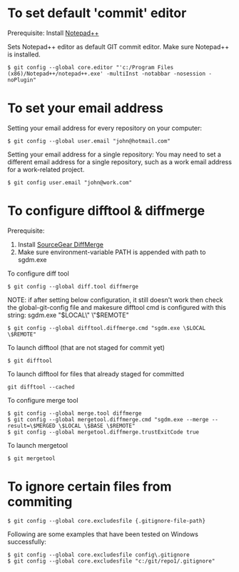 # To set default 'commit' editor

Prerequisite: Install [Notepad++](https://notepad-plus-plus.org)

Sets Notepad++ editor as default GIT commit editor. Make sure Notepad++ is installed.

    $ git config --global core.editor "'c:/Program Files (x86)/Notepad++/notepad++.exe' -multiInst -notabbar -nosession -noPlugin"

# To set your email address
Setting your email address for every repository on your computer:

	$ git config --global user.email "john@hotmail.com"

Setting your email address for a single repository: You may need to set a different email address for a single repository, such as a work email address for a work-related project.

	$ git config user.email "john@work.com"
    
# To configure difftool & diffmerge

Prerequisite: 
1. Install [SourceGear DiffMerge](https://sourcegear.com/diffmerge)
2. Make sure environment-variable PATH is appended with path to sgdm.exe

To configure diff tool

    $ git config --global diff.tool diffmerge

NOTE: if after setting below configuration, it still doesn't work then check the 
global-git-config file and makesure difftool cmd is configured with this string: sgdm.exe \"$LOCAL\" \"$REMOTE\"

    $ git config --global difftool.diffmerge.cmd "sgdm.exe \$LOCAL \$REMOTE"

To launch difftool (that are not staged for commit yet)

    $ git difftool

To launch difftool for files that already staged for committed

    git difftool --cached

To configure merge tool

    $ git config --global merge.tool diffmerge
    $ git config --global mergetool.diffmerge.cmd "sgdm.exe --merge --result=\$MERGED \$LOCAL \$BASE \$REMOTE"
    $ git config --global mergetool.diffmerge.trustExitCode true

To launch mergetool

    $ git mergetool

# To ignore certain files from commiting
    
    $ git config --global core.excludesfile {.gitignore-file-path}

Following are some examples that have been tested on Windows successfully:

    $ git config --global core.excludesfile config\.gitignore
    $ git config --global core.excludesfile "c:/git/repo1/.gitignore"
